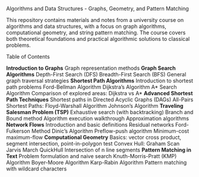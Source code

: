 Algorithms and Data Structures - Graphs, Geometry, and Pattern Matching

This repository contains materials and notes from a university course on algorithms and data structures, with a focus on graph algorithms, computational geometry, and string pattern matching. The course covers both theoretical foundations and practical algorithmic solutions to classical problems.

Table of Contents

**Introduction to Graphs**
Graph representation methods
**Graph Search Algorithms**
Depth-First Search (DFS)
Breadth-First Search (BFS)
General graph traversal strategies
**Shortest Path Algorithms**
Introduction to shortest path problems
Ford-Bellman Algorithm
Dijkstra’s Algorithm
A* Search Algorithm
Comparison of explored areas: Dijkstra vs A*
**Advanced Shortest Path Techniques**
Shortest paths in Directed Acyclic Graphs (DAGs)
All-Pairs Shortest Paths:
Floyd-Warshall Algorithm
Johnson’s Algorithm
**Traveling Salesman Problem (TSP)**
Exhaustive search (with backtracking)
Branch and Bound method
Algorithm execution walkthrough
Approximation algorithms
**Network Flows**
Introduction and basic definitions
Residual networks
Ford-Fulkerson Method
Dinic’s Algorithm
Preflow-push algorithm
Minimum-cost maximum-flow
**Computational Geometry**
Basics: vector cross product, segment intersection, point-in-polygon test
Convex Hull:
Graham Scan
Jarvis March
QuickHull
Intersection of n line segments
**Pattern Matching in Text**
Problem formulation and naive search
Knuth-Morris-Pratt (KMP) Algorithm
Boyer-Moore Algorithm
Karp-Rabin Algorithm
Pattern matching with wildcard characters
